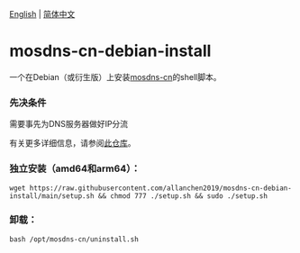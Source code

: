 [English](README.md) | [简体中文](README_zh-CN.md)
# mosdns-cn-debian-install
一个在Debian（或衍生版）上安装[mosdns-cn](https://github.com/IrineSistiana/mosdns-cn)的shell脚本。

### 先决条件
需要事先为DNS服务器做好IP分流

有关更多详细信息，请参阅[此仓库](https://github.com/allanchen2019/ospf-over-wireguard)。

### 独立安装（amd64和arm64）：
```
wget https://raw.githubusercontent.com/allanchen2019/mosdns-cn-debian-install/main/setup.sh && chmod 777 ./setup.sh && sudo ./setup.sh
```


### 卸载：
```
bash /opt/mosdns-cn/uninstall.sh
```